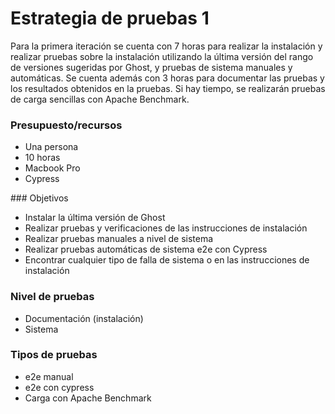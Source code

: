 # Estrategia de pruebas 1

Para la primera iteración se cuenta con 7 horas para realizar la instalación y
realizar pruebas sobre la instalación utilizando la última versión del rango de
versiones sugeridas por Ghost, y pruebas de sistema manuales y automáticas. Se
cuenta además con 3 horas para documentar las pruebas y los resultados obtenidos
en la pruebas. Si hay tiempo, se realizarán pruebas de carga sencillas con Apache
Benchmark.

### Presupuesto/recursos
- Una persona
- 10 horas
- Macbook Pro
- Cypress

### Objetivos
- Instalar la última versión de Ghost
- Realizar pruebas y verificaciones de las instrucciones de instalación
- Realizar pruebas manuales a nivel de sistema
- Realizar pruebas automáticas de sistema e2e con Cypress
- Encontrar cualquier tipo de falla de sistema o en las instrucciones de
instalación

### Nivel de pruebas
- Documentación (instalación)
- Sistema

### Tipos de pruebas
- e2e manual
- e2e con cypress
- Carga con Apache Benchmark
